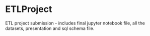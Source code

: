 # ETLProject
ETL project submission - includes final jupyter notebook file, all the datasets, presentation and sql schema file.
